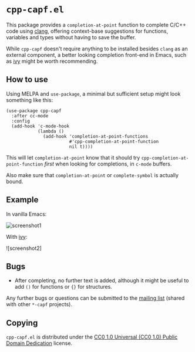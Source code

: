 `cpp-capf.el`
=============

This package provides a `completion-at-point` function to complete C/C++
code using [clang], offering context-base suggestions for functions,
variables and types without having to save the buffer.

While `cpp-capf` doesn't require anything to be installed besides
`clang` as an external component, a better looking completion front-end
in Emacs, such as [ivy] might be worth recommending.

How to use
----------

Using MELPA and `use-package`, a minimal but sufficient setup might look
something like this:

	(use-package cpp-capf
	  :after cc-mode
	  :config
	  (add-hook 'c-mode-hook
				(lambda ()
				  (add-hook 'completion-at-point-functions
							#'cpp-completion-at-point-function
							nil t))))

This will let `completion-at-point` know that it should try
`cpp-completion-at-point-function` _first_ when looking for completions,
in `c-mode` buffers.

Also make sure that `completion-at-point` or `complete-symbol` is
actually bound.

Example
-------

In vanilla Emacs:

![screenshot1]

With [ivy]:

![screenshot2]

Bugs
----

- After completing, no further text is added, although it might be
  useful to add `()` for functions or `{}` for structures.

Any further bugs or questions can be submitted to the [mailing list]
(shared with other `*-capf` projects).

Copying
-------

`cpp-capf.el` is distributed under the [CC0 1.0 Universal (CC0 1.0)
Public Domain Dedication][cc0] license.

[clang]: https://clang.llvm.org/
[ivy]: https://github.com/abo-abo/swiper#ivy
[screenshot1]: https://files.catbox.moe/z51xx7.png
[screenshot1]: https://files.catbox.moe/nuunet.png
[mailing list]: https://lists.sr.ht/~zge/capf
[cc0]: https://creativecommons.org/publicdomain/zero/1.0/deed
